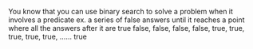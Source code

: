 You know that you can use binary search to solve a problem when it involves a predicate
ex. a series of false answers until it reaches a point where all the answers after it are
true false, false, false, false, true, true, true, true, true, ...... true
